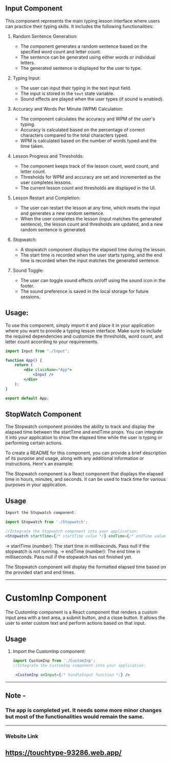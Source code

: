 ## Input Component

This component represents the main typing lesson interface where users can practice their typing skills. It includes the following functionalities:

1. Random Sentence Generation:

   - The component generates a random sentence based on the specified word count and letter count.
   - The sentence can be generated using either words or individual letters.
   - The generated sentence is displayed for the user to type.

2. Typing Input:

   - The user can input their typing in the text input field.
   - The input is stored in the `text` state variable.
   - Sound effects are played when the user types (if sound is enabled).

3. Accuracy and Words Per Minute (WPM) Calculation:

   - The component calculates the accuracy and WPM of the user's typing.
   - Accuracy is calculated based on the percentage of correct characters compared to the total characters typed.
   - WPM is calculated based on the number of words typed and the time taken.

4. Lesson Progress and Thresholds:

   - The component keeps track of the lesson count, word count, and letter count.
   - Thresholds for WPM and accuracy are set and incremented as the user completes lessons.
   - The current lesson count and thresholds are displayed in the UI.

5. Lesson Restart and Completion:

   - The user can restart the lesson at any time, which resets the input and generates a new random sentence.
   - When the user completes the lesson (input matches the generated sentence), the lesson count and thresholds are updated, and a new random sentence is generated.

6. Stopwatch:

   - A stopwatch component displays the elapsed time during the lesson.
   - The start time is recorded when the user starts typing, and the end time is recorded when the input matches the generated sentence.

7. Sound Toggle:
   - The user can toggle sound effects on/off using the sound icon in the footer.
   - The sound preference is saved in the local storage for future sessions.

## Usage:

To use this component, simply import it and place it in your application where you want to provide a typing lesson interface. Make sure to include the required dependencies and customize the thresholds, word count, and letter count according to your requirements.

```jsx
import Input from "./Input";

function App() {
	return (
		<div className="App">
			<Input />
		</div>
	);
}

export default App;
```

## StopWatch Component

The Stopwatch component provides the ability to track and display the elapsed time between the startTime and endTime props. You can integrate it into your application to show the elapsed time while the user is typing or performing certain actions.

To create a README for this component, you can provide a brief description of its purpose and usage, along with any additional information or instructions. Here's an example:

The Stopwatch component is a React component that displays the elapsed time in hours, minutes, and seconds. It can be used to track time for various purposes in your application.

## Usage

```jsx
Import the Stopwatch component:

import Stopwatch from './Stopwatch';

//Integrate the Stopwatch component into your application:
<Stopwatch startTime={/* startTime value */} endTime={/* endTime value */} />

```

-> startTime (number): The start time in milliseconds. Pass null if the stopwatch is not running.
-> endTime (number): The end time in milliseconds. Pass null if the stopwatch has not finished yet.

The Stopwatch component will display the formatted elapsed time based on the provided start and end times.

---

# CustomInp Component

The CustomInp component is a React component that renders a custom input area with a text area, a submit button, and a close button. It allows the user to enter custom text and perform actions based on that input.

## Usage

1. Import the CustomInp component:

   ```jsx
   import CustomInp from './CustomInp';
   //Integrate the CustomInp component into your application:

    <CustomInp onInput={/* handleInput function */} />
   ```

---

## Note - 
### The app is completed yet. It needs some more minor changes but most of the functionalities would remain the same.

---

### Website Link 
## https://touchtype-93286.web.app/

